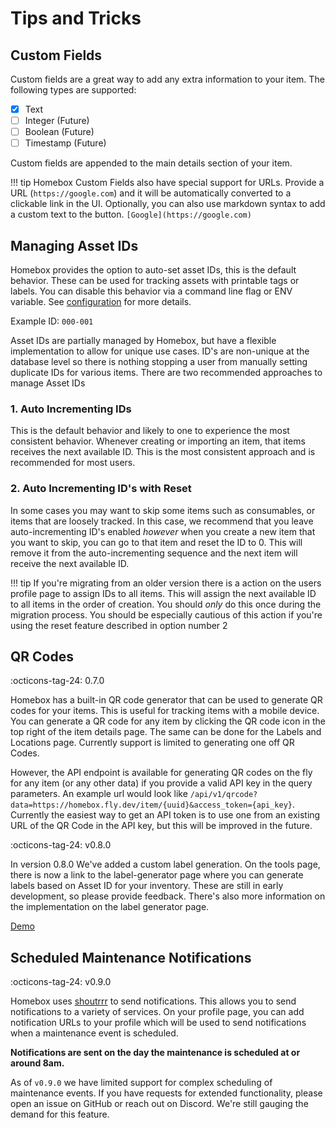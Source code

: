 # Tips and Tricks

## Custom Fields

Custom fields are a great way to add any extra information to your item. The following types are supported:

- [x] Text
- [ ] Integer (Future)
- [ ] Boolean (Future)
- [ ] Timestamp (Future)

Custom fields are appended to the main details section of your item.

!!! tip
    Homebox Custom Fields also have special support for URLs. Provide a URL (`https://google.com`) and it will be automatically converted to a clickable link in the UI. Optionally, you can also use markdown syntax to add a custom text to the button. `[Google](https://google.com)`

## Managing Asset IDs

Homebox provides the option to auto-set asset IDs, this is the default behavior. These can be used for tracking assets with printable tags or labels. You can disable this behavior via a command line flag or ENV variable. See [configuration](../quick-start#env-variables-configuration) for more details.

Example ID: `000-001`

Asset IDs are partially managed by Homebox, but have a flexible implementation to allow for unique use cases. ID's are non-unique at the database level so there is nothing stopping a user from manually setting duplicate IDs for various items. There are two recommended approaches to manage Asset IDs

### 1. Auto Incrementing IDs

This is the default behavior and likely to one to experience the most consistent behavior. Whenever creating or importing an item, that items receives the next available ID. This is the most consistent approach and is recommended for most users.

### 2. Auto Incrementing ID's with Reset

In some cases you may want to skip some items such as consumables, or items that are loosely tracked. In this case, we recommend that you leave auto-incrementing ID's enabled _however_ when you create a new item that you want to skip, you can go to that item and reset the ID to 0. This will remove it from the auto-incrementing sequence and the next item will receive the next available ID.

!!! tip
    If you're migrating from an older version there is a action on the users profile page to assign IDs to all items. This will assign the next available ID to all items in the order of creation. You should _only_ do this once during the migration process. You should be especially cautious of this action if you're using the reset feature described in option number 2

## QR Codes

:octicons-tag-24: 0.7.0

Homebox has a built-in QR code generator that can be used to generate QR codes for your items. This is useful for tracking items with a mobile device. You can generate a QR code for any item by clicking the QR code icon in the top right of the item details page. The same can be done for the Labels and Locations page. Currently support is limited to generating one off QR Codes.

However, the API endpoint is available for generating QR codes on the fly for any item (or any other data) if you provide a valid API key in the query parameters. An example url would look like `/api/v1/qrcode?data=https://homebox.fly.dev/item/{uuid}&access_token={api_key}`. Currently the easiest way to get an API token is to use one from an existing URL of the QR Code in the API key, but this will be improved in the future.

:octicons-tag-24: v0.8.0

In version 0.8.0 We've added a custom label generation. On the tools page, there is now a link to the label-generator page where you can generate labels based on Asset ID for your inventory. These are still in early development, so please provide feedback. There's also more information on the implementation on the label generator page.

[Demo](https://homebox.fly.dev/reports/label-generator)

## Scheduled Maintenance Notifications

:octicons-tag-24: v0.9.0

Homebox uses [shoutrrr](https://containrrr.dev/shoutrrr/0.7/) to send notifications. This allows you to send notifications to a variety of services. On your profile page, you can add notification URLs to your profile which will be used to send notifications when a maintenance event is scheduled.

**Notifications are sent on the day the maintenance is scheduled at or around 8am.**

As of `v0.9.0` we have limited support for complex scheduling of maintenance events. If you have requests for extended functionality, please open an issue on GitHub or reach out on Discord. We're still gauging the demand for this feature.